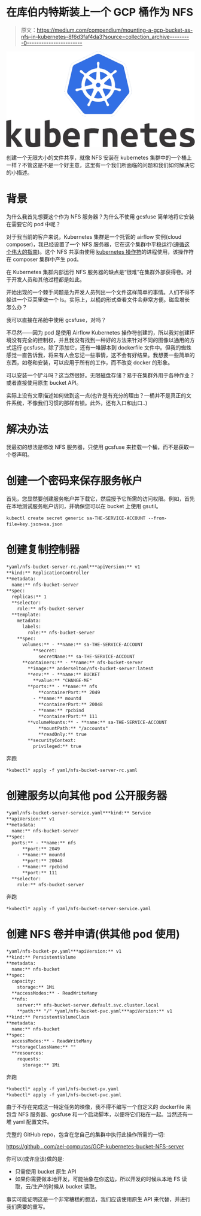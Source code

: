 # 在库伯内特斯装上一个 GCP 桶作为 NFS

> 原文：<https://medium.com/compendium/mounting-a-gcp-bucket-as-nfs-in-kubernetes-8f6d3faf4da3?source=collection_archive---------0----------------------->

![](img/c4971ce7728091202cfc55b4e0327bf1.png)

创建一个无限大小的文件共享，就像 NFS 安装在 kubernetes 集群中的一个桶上一样？不管这是不是一个好主意，这里有一个我们所面临的问题和我们如何解决它的小描述。

# 背景

为什么我首先想要这个作为 NFS 服务器？为什么不使用 gcsfuse 简单地将它安装在需要它的 pod 中呢？

对于我当前的客户来说，Kubernetes 集群是一个托管的 airflow 实例(cloud composer)，我已经设置了一个 NFS 服务器，它在这个集群中平稳运行([遵循这个伟大的指南](https://estl.tech/multi-writer-file-storage-on-gke-6d044ec96a46))。这个 NFS 共享由使用 [kubernetes 操作符](https://airflow.apache.org/kubernetes.html)的进程使用，该操作符在 composer 集群中产生 pod。

在 Kubernetes 集群内部运行 NFS 服务器的缺点是“很难”在集群外部获得卷。对于开发人员和其他过程都是如此。

开始出现的一个棘手问题是为开发人员列出一个文件这样简单的事情。人们不得不躲进一个豆荚里做一个 ls。实际上，以桶的形式查看文件会非常方便。磁盘增长怎么办？

我可以直接在吊舱中使用 gcsfuse，对吗？

不尽然——因为 pod 是使用 Airflow Kubernetes 操作符创建的，所以我对创建环境没有完全的控制权，并且我没有找到一种好的方法来针对不同的图像以通用的方式运行 gcsfuse。除了添加它，还有一堆脚本到 dockerfile 文件中。但我的蜘蛛感觉一直告诉我，将来有人会忘记一些事情，这不会有好结果。我想要一些简单的东西，如卷和安装，可以应用于所有的工作，而不改变 docker 的形象。

可以安装一个铲斗吗？这当然很好。无限磁盘存储？易于在集群外用于各种作业？或者直接使用原生 bucket API。

实际上没有文章描述如何做到这一点(也许是有充分的理由？—桶并不是真正的文件系统，不像我们习惯的那样有锁。此外，还有入口和出口..)

# 解决办法

我最初的想法是修改 NFS 服务器，只使用 gcsfuse 来挂载一个桶，而不是获取一个卷声明。

# 创建一个密码来保存服务帐户

首先，您显然要创建服务帐户并下载它，然后授予它所需的访问权限。例如，首先在本地测试服务帐户访问，并确保您可以在 bucket 上使用 gsutil。

```
kubectl create secret generic sa-THE-SERVICE-ACCOUNT --from-file=key.json=sa.json
```

# 创建复制控制器

```
*yaml/nfs-bucket-server-rc.yaml***apiVersion:** v1
**kind:** ReplicationController
**metadata:
  name:** nfs-bucket-server
**spec:
  replicas:** 1
  **selector:
    role:** nfs-bucket-server
  **template:
    metadata:
      labels:
        role:** nfs-bucket-server
    **spec:
      volumes:** - **name:** sa-THE-SERVICE-ACCOUNT
          **secret:
            secretName:** sa-THE-SERVICE-ACCOUNT
      **containers:** - **name:** nfs-bucket-server
        **image:** anderselton/nfs-bucket-server:latest
        **env:** - **name:** BUCKET
          **value:** "CHANGE-ME"
        **ports:** - **name:** nfs
            **containerPort:** 2049
          - **name:** mountd
            **containerPort:** 20048
          - **name:** rpcbind
            **containerPort:** 111
        **volumeMounts:** - **name:** sa-THE-SERVICE-ACCOUNT
            **mountPath:** "/accounts"
            **readOnly:** true
        **securityContext:
          privileged:** true
```

奔跑

```
*kubectl* apply -f yaml/nfs-bucket-server-rc.yaml
```

# 创建服务以向其他 pod 公开服务器

```
*yaml/nfs-bucket-server-service.yaml***kind:** Service
**apiVersion:** v1
**metadata:
  name:** nfs-bucket-server
**spec:
  ports:** - **name:** nfs
      **port:** 2049
    - **name:** mountd
      **port:** 20048
    - **name:** rpcbind
      **port:** 111
  **selector:
    role:** nfs-bucket-server
```

奔跑

```
*kubectl* apply -f yaml/nfs-bucket-server-service.yaml
```

# 创建 NFS 卷并申请(供其他 pod 使用)

```
*yaml/nfs-bucket-pv.yaml***apiVersion:** v1
**kind:** PersistentVolume
**metadata:
  name:** nfs-bucket
**spec:
  capacity:
    storage:** 1Mi
  **accessModes:** - ReadWriteMany
  **nfs:
    server:** nfs-bucket-server.default.svc.cluster.local
    **path:** "/" *yaml/nfs-bucket-pvc.yaml***apiVersion:** v1
**kind:** PersistentVolumeClaim
**metadata:
  name:** nfs-bucket
**spec:
  accessModes:** - ReadWriteMany
  **storageClassName:** ""
  **resources:
    requests:
      storage:** 1Mi
```

奔跑

```
*kubectl* apply -f yaml/nfs-bucket-pv.yaml
*kubectl* apply -f yaml/nfs-bucket-pvc.yaml
```

由于不存在完成这一特定任务的映像，我不得不编写一个自定义的 dockerfile 来包含 NFS 服务器、gcsfuse 和一个启动脚本，以便将它们粘在一起。当然还有一堆 yaml 配置文件。

完整的 GitHub repo，包含在您自己的集群中执行此操作所需的一切:

[https://github . com/ael-computas/GCP-kubernetes-bucket-NFS-server](https://github.com/ael-computas/gcp-kubernetes-bucket-nfs-server)

你可以(或许应该)做的是:

*   只需使用 bucket 原生 API
*   如果你需要做本地开发，可能抽象在你这边，所以开发的时候从本地 FS 读取，云/生产的时候从 bucket 读取。

事实可能证明这是一个非常糟糕的想法，我们应该使用原生 API 来代替，并进行我们需要的重写。